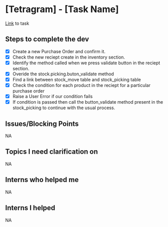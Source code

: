 # [Tetragram] - [Task Name]
[Link](https://www.odoo.com/web#id=3364259&cids=3&menu_id=4720&action=4665&active_id=3364224&model=project.task&view_type=form) to task

## Steps to complete the dev
- [X] Create a new Purchase Order and confirm it.
- [X] Check the new reciept create in the inventory section.
- [X] Identify the method called when we press validate button in the reciept section.
- [X] Overide the stock.picking.buton_validate method
- [X] Find a link between stock_move table and stock_picking table
- [X] Check the condition for each product in the reciept for a particular purchase order
- [X] Raise a User Error if our condition fails
- [X] If condition is passed then call the button_validate method present in the stock_picking to continue with the usual process.

## Issues/Blocking Points
NA

## Topics I need clarification on
NA
      
## Interns who helped me
NA

## Interns I helped
NA
